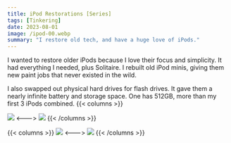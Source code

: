 ```yaml
---
title: iPod Restorations [Series]
tags: [Tinkering]
date: 2023-08-01
image: /ipod-00.webp
summary: "I restore old tech, and have a huge love of iPods."
---
```


I wanted to restore older iPods because I love their focus and simplicity. It had everything I needed, plus Solitaire. I rebuilt old iPod minis, giving them new paint jobs that never existed in the wild. 

I also swapped out physical hard drives for flash drives. It gave them a nearly infinite battery and storage space. One has 512GB, more than my first 3 iPods combined.
{{< columns >}}

![](/ipod-01.webp)
<--->
![](/ipod-02.webp)
{{< /columns >}}

{{< columns >}}
![](/ipod-03.webp)
<--->
![](/ipod-04.webp)
{{< /columns >}}